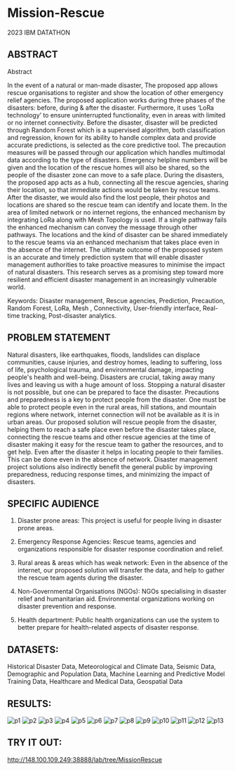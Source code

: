 # Mission-Rescue
2023 IBM DATATHON

## ABSTRACT

Abstract 

In the event of a natural or man-made disaster, The proposed app allows rescue organisations to register and show the location of other emergency relief agencies. The proposed application works during three phases of the disasters: before, during & after the disaster. Furthermore, it uses ‘LoRa technology’ to ensure uninterrupted functionality, even in areas with limited or no internet connectivity. Before the disaster, disaster will be predicted through Random Forest which is a supervised algorithm, both classification and regression, known for its ability to handle complex data and provide accurate predictions, is selected as the core predictive tool. The precaution measures will be passed through our application which handles multimodal data according to the type of disasters. Emergency helpline numbers will be given and the location of the rescue homes will also be shared, so the people of the disaster zone can move to a safe place. During the disasters, the proposed app acts as a hub, connecting all the rescue agencies, sharing their location, so that immediate actions would be taken by rescue teams. After the disaster, we would also find the lost people, their photos and locations are shared so the rescue team can identify and locate them. In the area of limited network or no internet regions, the enhanced mechanism by integrating LoRa along with Mesh Topology is used. If a single pathway fails the enhanced mechanism can convey the message through other pathways. The locations and the kind of disaster can be shared immediately to the rescue teams via an enhanced mechanism that takes place even in the absence of the internet. The ultimate outcome of the proposed system is an accurate and timely prediction system that will enable disaster management authorities to take proactive measures to minimise the impact of natural disasters. This research serves as a promising step toward more resilient and efficient disaster management in an increasingly vulnerable world.

Keywords: Disaster management, Rescue agencies, Prediction, Precaution, Random Forest, LoRa, Mesh , Connectivity, User-friendly interface, Real-time tracking, Post-disaster analytics.

## PROBLEM STATEMENT


Natural disasters, like earthquakes, floods, landslides can displace communities, cause injuries, and destroy homes, leading to suffering, loss of life, psychological trauma, and environmental damage, impacting people's health and well-being. Disasters are crucial, taking away many lives and leaving us with a huge amount of loss. Stopping a natural disaster is not possible, but one can be prepared to face the disaster. Precautions and preparedness is a key to protect people from the disaster. One must be able to protect people even in the rural areas, hill stations, and mountain regions where network, internet connection will not be available as it is in urban areas. Our proposed solution will rescue people from the disaster, helping them to reach a safe place even before the disaster takes place, connecting the rescue teams and other rescue agencies at the time of disaster making it easy for the rescue team to gather the resources, and to get help. Even after the disaster it helps in locating people to their families. This can be done even in the absence of network. Disaster management project solutions also indirectly benefit the general public by improving preparedness, reducing response times, and minimizing the impact of disasters.

## SPECIFIC AUDIENCE

1. Disaster prone areas:
This project is useful for people living in disaster prone areas. 

2. Emergency Response Agencies:
Rescue teams, agencies and organizations responsible for disaster response coordination and relief.

3. Rural areas & areas which has weak network:
Even in the absence of the internet, our proposed solution will transfer the data, and help to gather the rescue team agents during the disaster. 

4. Non-Governmental Organisations (NGOs):
NGOs specialising in disaster relief and humanitarian aid. Environmental organizations working on disaster prevention and response.

5. Health department:
Public health organizations can use the system to better prepare for health-related aspects of disaster response.

## DATASETS:

Historical Disaster Data, Meteorological and Climate Data, Seismic Data, Demographic and Population Data, Machine Learning and Predictive Model Training Data, Healthcare and Medical Data, Geospatial Data

## RESULTS:
![p1](https://github.com/Sujithra-dhayalan/Mission-Rescue/assets/115523950/64ac9aa1-b246-459c-a171-3808239cf81f)
![p2](https://github.com/Sujithra-dhayalan/Mission-Rescue/assets/115523950/31cc1aef-a062-4ce4-9750-4ba4ac7ccc26)
![p3](https://github.com/Sujithra-dhayalan/Mission-Rescue/assets/115523950/39a07848-e649-43bc-8a7a-53ed1120252a)
![p4](https://github.com/Sujithra-dhayalan/Mission-Rescue/assets/115523950/2afdb980-c751-4ea3-af46-362d5ed188a6)
![p5](https://github.com/Sujithra-dhayalan/Mission-Rescue/assets/115523950/4f75e364-df2a-48ca-8f4f-67069c0e7aee)
![p6](https://github.com/Sujithra-dhayalan/Mission-Rescue/assets/115523950/65386262-f0b5-4753-b38d-a87f5d356280)
![p7](https://github.com/Sujithra-dhayalan/Mission-Rescue/assets/115523950/68b009aa-8afd-46e2-bc6d-e4f331ede486)
![p8](https://github.com/Sujithra-dhayalan/Mission-Rescue/assets/115523950/f5833d50-f564-41ec-b85f-b71d5ac3ff7a)
![p9](https://github.com/Sujithra-dhayalan/Mission-Rescue/assets/115523950/c1d9555a-01f7-485b-a503-e758216cfee2)
![p10](https://github.com/Sujithra-dhayalan/Mission-Rescue/assets/115523950/ed26eb97-95ce-4302-97bd-fbf13f9b1052)
![p11](https://github.com/Sujithra-dhayalan/Mission-Rescue/assets/115523950/b88f2bc9-76ad-401c-a305-99f55c758402)
![p12](https://github.com/Sujithra-dhayalan/Mission-Rescue/assets/115523950/4fd63c2d-f79e-4832-a4ae-df0b2f38e1e2)
![p13](https://github.com/Sujithra-dhayalan/Mission-Rescue/assets/115523950/d9147d60-d9c2-49df-8d30-aa9a0de7f3ec)


## TRY IT OUT:

http://148.100.109.249:38888/lab/tree/MissionRescue





